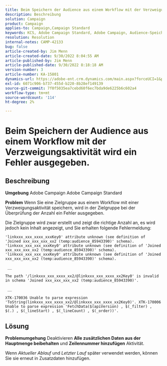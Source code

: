 ```yaml
---
title: Beim Speichern der Audience aus einem Workflow mit der Verzweigungsaktivität wird ein Fehler ausgegeben.
description: Beschreibung
solution: Campaign
product: Campaign
applies-to: Campaign,Campaign Standard
keywords: KCS, Adobe Campaign Standard, Adobe Campaign, Audience-Speicherung, Workflow, Abspaltungsaktivität, Fehlerbehebung
resolution: Resolution
internal-notes: CAMP-42133
bug: false
article-created-by: Jim Menn
article-created-date: 9/30/2022 8:04:55 AM
article-published-by: Jim Menn
article-published-date: 9/30/2022 8:18:18 AM
version-number: 3
article-number: KA-15801
dynamics-url: https://adobe-ent.crm.dynamics.com/main.aspx?forceUCI=1&pagetype=entityrecord&etn=knowledgearticle&id=22d4478e-9640-ed11-9db1-0022480866ad
exl-id: 6071c906-b737-455d-b220-8b28ef149139
source-git-commit: 7f0f5035ea7cebd60f6ec7bda9de6225b6c602a4
workflow-type: tm+mt
source-wordcount: '114'
ht-degree: 2%

---
```


# Beim Speichern der Audience aus einem Workflow mit der Verzweigungsaktivität wird ein Fehler ausgegeben.

## Beschreibung


<b>Umgebung</b>
Adobe Campaign Adobe Campaign Standard

<b>Problem</b>
Wenn Sie eine Zielgruppe aus einem Workflow mit einer Verzweigungsaktivität speichern, wird in der Zielgruppe bei der Überprüfung der Anzahl ein Fehler ausgegeben.

Die Zielgruppe wird zwar erstellt und zeigt die richtige Anzahl an, es wird jedoch kein Inhalt angezeigt, und Sie erhalten folgende Fehlermeldung:


```
'linkxxx_xxx_xxxx_xxxKey0' attribute unknown (see definition of 'Joined xxx_xxx_xxx_xx2 (temp:audience_85943390)' schema). 'linkxxx_xxx_xxx_xxxKey0' attribute unknown (see definition of 'Joined xxx_xxx_xxx_xx2 (temp:audience_85943390)' schema). 'linkxxx_xxx_xxx_xxxKey0' attribute unknown (see definition of 'Joined xxx_xxx_xxx_xx2 (temp:audience_85943390)' schema).

 __ 

The path '/linkxxx_xxx_xxxx_xx2/@linkxxx_xxx_xxxx_xx2Key0' is invalid in schema 'Joined xxx_xxx_xxx_xx2 (temp:audience_85943390)'.

 __ 

XTK-170036 Unable to parse expression 'ToString(linkxxx_xxx_xxxx_xx2/@linkxxx_xxx_xxxx_xx2Key0)'. XTK-170006 Unable to parse expression 'FetchData($(apiVersion) , $(_filter) , $(.) , $(_lineStart) , $(_lineCount) , $(_order))'.
```



## Lösung


<b>Problemumgehung</b>
Deaktivieren <b>Alle zusätzlichen Daten aus der Hauptmenge beibehalten </b>und <b>Zeilennummer hinzufügen</b> Aktivität.

Wenn *Aktueller Ablauf* und *Letzter Lauf* später verwendet werden, können Sie sie erneut in Zusatzdaten hinzufügen.
